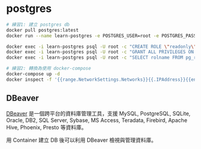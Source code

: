 # postgres

```bash
# 練習1: 建立 postgres db
docker pull postgres:latest
docker run --name learn-postgres -e POSTGRES_USER=root -e POSTGRES_PASSWORD=rootpwd -d postgres postgres:latest

docker exec -i learn-postgres psql -U root -c "CREATE ROLE \"readonly\" NOINHERIT;"
docker exec -i learn-postgres psql -U root -c "GRANT ALL PRIVILEGES ON ALL TABLES IN SCHEMA public TO \"readonly\";"
docker exec -i learn-postgres psql -U root -c "SELECT rolname FROM pg_roles;"

# 練習2: 轉換為使用 docker-compose
docker-compose up -d
docker inspect -f '{{range.NetworkSettings.Networks}}{{.IPAddress}}{{end}}' `container_id`
```

## DBeaver

[DBeaver](https://dbeaver.io/) 是一個跨平台的資料庫管理工具，支援 MySQL, PostgreSQL, SQLite, Oracle, DB2, SQL Server, Sybase, MS Access, Teradata, Firebird, Apache Hive, Phoenix, Presto 等資料庫。

用 Container 建立 DB 後可以利用 DBeaver 檢視與管理資料庫。
